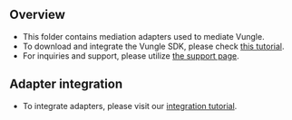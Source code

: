 ## Overview
  * This folder contains mediation adapters used to mediate Vungle.
  * To download and integrate the Vungle SDK, please check [this tutorial](https://dashboard.vungle.com/sdk).
  * For inquiries and support, please utilize [the support page](https://support.vungle.com/hc/en-us/requests/new).
  
## Adapter integration
  * To integrate adapters, please visit our [integration tutorial](https://developers.mopub.com/docs/android/integrating-networks/).